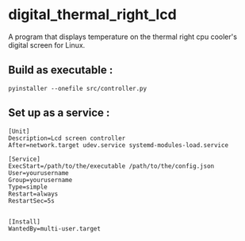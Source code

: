 # digital_thermal_right_lcd
A program that displays temperature on the thermal right cpu cooler's digital screen for Linux.

## Build as executable : 
`pyinstaller --onefile src/controller.py`

## Set up as a service : 
```
[Unit]
Description=Lcd screen controller
After=network.target udev.service systemd-modules-load.service

[Service]
ExecStart=/path/to/the/executable /path/to/the/config.json
User=yourusername
Group=yourusername
Type=simple
Restart=always
RestartSec=5s


[Install]
WantedBy=multi-user.target
```